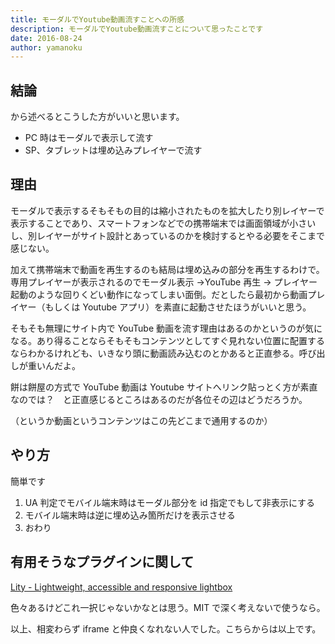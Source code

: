 ```yaml
---
title: モーダルでYoutube動画流すことへの所感
description: モーダルでYoutube動画流すことについて思ったことです
date: 2016-08-24
author: yamanoku
---
```


## 結論

から述べるとこうした方がいいと思います。

- PC 時はモーダルで表示して流す
- SP、タブレットは埋め込みプレイヤーで流す

## 理由

モーダルで表示するそもそもの目的は縮小されたものを拡大したり別レイヤーで表示することであり、スマートフォンなどでの携帯端末では画面領域が小さいし、別レイヤーがサイト設計とあっているのかを検討するとやる必要をそこまで感じない。

加えて携帯端末で動画を再生するのも結局は埋め込みの部分を再生するわけで。専用プレイヤーが表示されるのでモーダル表示 →YouTube 再生 → プレイヤー起動のような回りくどい動作になってしまい面倒。だとしたら最初から動画プレイヤー（もしくは Youtube アプリ）を素直に起動させたほうがいいと思う。

そもそも無理にサイト内で YouTube 動画を流す理由はあるのかというのが気になる。あり得ることならそもそもコンテンツとしてすぐ見れない位置に配置するならわかるけれども、いきなり頭に動画読み込むのとかあると正直参る。呼び出しが重いんだよ。

餅は餅屋の方式で YouTube 動画は Youtube サイトへリンク貼っとく方が素直なのでは？　と正直感じるところはあるのだが各位その辺はどうだろうか。

（というか動画というコンテンツはこの先どこまで通用するのか）

## やり方

簡単です

1. UA 判定でモバイル端末時はモーダル部分を id 指定でもして非表示にする
2. モバイル端末時は逆に埋め込み箇所だけを表示させる
3. おわり

## 有用そうなプラグインに関して

[Lity - Lightweight, accessible and responsive lightbox](https://sorgalla.com/lity/)

色々あるけどこれ一択じゃないかなとは思う。MIT で深く考えないで使うなら。

以上、相変わらず iframe と仲良くなれない人でした。こちらからは以上です。
